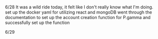 6/28
It was a wild ride today, it felt like I don't really know what I'm doing.
set up the docker yaml for utilizing react and mongoDB
went through the documentation to set up the account creation function for P.gamma and successfully set up the function

6/29
